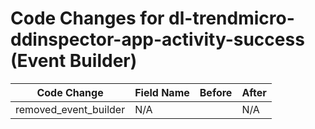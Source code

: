 # Code Changes for dl-trendmicro-ddinspector-app-activity-success (Event Builder)

| Code Change | Field Name | Before | After |
|-------------|------------|--------|-------|
| removed_event_builder | N/A |  | N/A |